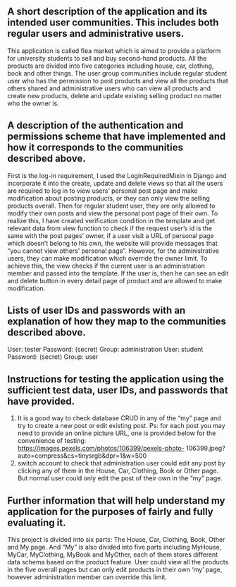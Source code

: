 ## A short description of the application and its intended user communities. This includes both regular users and administrative users.
This application is called flea market which is aimed to provide a platform for university students to sell and buy second-hand products. All the products are divided into five categories including house, car, clothing, book and other things.
The user group communities include regular student user who has the permission to post products and view all the products that others shared and administrative users who can view all products and create new products, delete and update existing selling product no matter who the owner is.

## A description of the authentication and permissions scheme that have implemented and how it corresponds to the communities described above.
First is the log-in requirement, I used the LoginRequiredMixin in Django and incorporate it into the create, update and delete views so that all the users are required to log in to view users’ personal post page and make modification about posting products, or they can only view the selling products overall.
Then for regular student user, they are only allowed to modify their own posts and view the personal post page of their own. To realize this, I have created verification condition in the template and get relevant data from view function to check if the request user’s id is the same with the post pages’ owner, if a user visit a URL of personal page which doesn’t belong to his own, the website will provide messages that “you cannot view others’ personal page”.
However, for the administrative users, they can make modification which override the owner limit. To achieve this, the view checks if the current user is an administration member and passed into the template. If the user is, then he can see an edit and delete button in every detail page of product and are allowed to make modification.

## Lists of user IDs and passwords with an explanation of how they map to the communities described above.
User: tester
Password: (secret)
Group: administration
User: student Password: (secret) Group: user

## Instructions for testing the application using the sufficient test data, user IDs, and passwords that have provided.
1. It is a good way to check database CRUD in any of the “my” page and try to create a new post or edit existing post.
Ps: for each post you may need to provide an online picture URL,
one is provided below for the convenience of testing: https://images.pexels.com/photos/106399/pexels-photo- 106399.jpeg?auto=compress&cs=tinysrgb&dpr=1&w=500
2. switch account to check that administration user could edit any post by clicking any of them in the House, Car, Clothing, Book or Other page. But normal user could only edit the post of their own in the “my” page.

## Further information that will help understand my application for the purposes of fairly and fully evaluating it.
This project is divided into six parts: The House, Car, Clothing, Book, Other and My page. And “My” is also divided into five parts including MyHouse, MyCar, MyClothing, MyBook and MyOther, each of them stores different data schema based on the product feature.
User could view all the products in the five overall pages but can only edit products in their own ‘my’ page, however administration member can override this limit.
